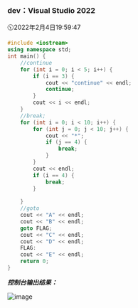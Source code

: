### dev：Visual Studio 2022
🕥2022年2月4日19:59:47
```C++
#include <iostream>
using namespace std;
int main() {
    //continue
    for (int i = 0; i < 5; i++) {
        if (i == 3) {
            cout << "continue" << endl;
            continue;
        }
        cout << i << endl;
    }
    //break;
    for (int i = 0; i < 10; i++) {
        for (int j = 0; j < 10; j++) {
            cout << "*";
            if (j == 4) {
                break;
            }
        }
        cout << endl;
        if (i == 4) {
            break;
        }
        
    }
    //goto
    cout << "A" << endl;
    cout << "B" << endl;
    goto FLAG;
    cout << "C" << endl;
    cout << "D" << endl;
    FLAG:
    cout << "E" << endl;
    return 0;
}
```
***控制台输出结果：***  

![image](https://user-images.githubusercontent.com/39286292/152525705-9a0ca690-d318-4f11-a414-d4c62b58e72a.png)


